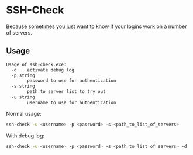 # SSH-Check

Because sometimes you just want to know if your logins work on a number of servers.

## Usage

```bash
Usage of ssh-check.exe:
  -d    activate debug log
  -p string
        password to use for authentication
  -s string
        path to server list to try out    
  -u string
        username to use for authentication
```

Normal usage:
```bash
ssh-check -u <username> -p <password> -s <path_to_list_of_servers>
```

With debug log:
```bash
ssh-check -u <username> -p <password> -s <path_to_list_of_servers> -d
```